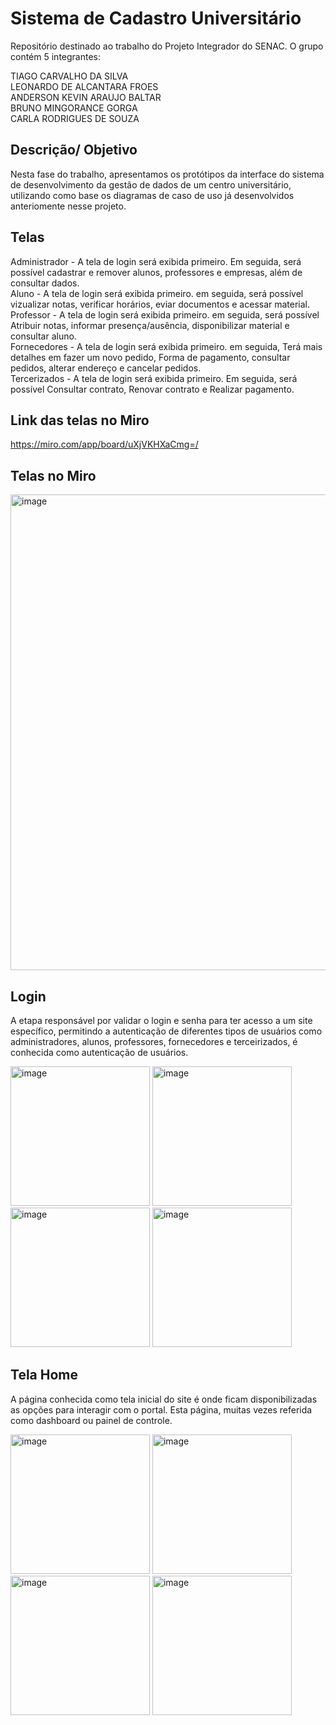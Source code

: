 # Sistema de Cadastro Universitário
Repositório destinado ao trabalho do Projeto Integrador do SENAC. O grupo contém 5 integrantes:

TIAGO CARVALHO DA SILVA <br />
LEONARDO DE ALCANTARA FROES<br />
ANDERSON KEVIN ARAUJO BALTAR<br />
BRUNO MINGORANCE GORGA<br />
CARLA RODRIGUES DE SOUZA<br />

## Descrição/ Objetivo
Nesta fase do trabalho, apresentamos os protótipos da interface do sistema de desenvolvimento da gestão de dados de um centro universitário, utilizando como base os diagramas de caso de uso já desenvolvidos anteriomente nesse projeto.

## Telas
Administrador - A tela de login será exibida primeiro. Em seguida, será possível cadastrar e remover alunos, professores e empresas, além de consultar dados.<br />
Aluno - A tela de login será exibida primeiro. em seguida, será possível vizualizar notas, verificar horários, eviar documentos e acessar material.<br />
Professor - A tela de login será exibida primeiro. em seguida, será possível Atribuir notas, informar presença/ausência, disponibilizar material e consultar aluno. <br />
Fornecedores - A tela de login será exibida primeiro. em seguida, Terá mais detalhes em fazer um novo pedido, Forma de pagamento, consultar pedidos, alterar endereço e cancelar pedidos.<br />
Tercerizados - A tela de login será exibida primeiro. Em seguida, será possível Consultar contrato, Renovar contrato e Realizar pagamento.<br />

## Link das telas no Miro 
https://miro.com/app/board/uXjVKHXaCmg=/

## Telas no Miro
<img width="761" alt="image" src="https://github.com/Tiago0carvalho/Projeto-integrador/assets/130933737/a2630565-717b-4fd8-9bf5-2d479d9bb544"><br />

## Login
A etapa responsável por validar o login e senha para ter acesso a um site específico, permitindo a autenticação de diferentes tipos de usuários como administradores, alunos, professores, fornecedores e terceirizados, é conhecida como autenticação de usuários.<br />

<img width="223" alt="image" src="https://github.com/Tiago0carvalho/Projeto-integrador/assets/130933737/20f0b4a5-8444-4688-a857-7d1121b2be4d">
<img width="223" alt="image" src="https://github.com/Tiago0carvalho/Projeto-integrador/assets/130933737/7a8f7532-a0b7-4481-a98d-f83ed2af15ac">
<img width="223" alt="image" src="https://github.com/Tiago0carvalho/Projeto-integrador/assets/130933737/3f216e11-33be-4ed7-ad4e-a385845a636c">
<img width="223" alt="image" src="https://github.com/Tiago0carvalho/Projeto-integrador/assets/130933737/4539cc58-cb21-4366-b95a-9e0c4babf0a0"><br />

## Tela Home 
A página conhecida como tela inicial do site é onde ficam disponibilizadas as opções para interagir com o portal. Esta página, muitas vezes referida como dashboard ou painel de controle. <br />

<img width="223" alt="image" src="https://github.com/Tiago0carvalho/Projeto-integrador/assets/130933737/ff80c6bd-3ce1-40f2-9d1a-52d5f6fc8eab">
<img width="223" alt="image" src="https://github.com/Tiago0carvalho/Projeto-integrador/assets/130933737/d23544be-a4ea-4f3a-bbbd-3a5661e086fc">
<img width="223" alt="image" src="https://github.com/Tiago0carvalho/Projeto-integrador/assets/130933737/3b5e7711-a195-4b1e-8597-70403e2fde97">
<img width="223" alt="image" src="https://github.com/Tiago0carvalho/Projeto-integrador/assets/130933737/eec753cc-43e0-4166-8e90-49bc9278d1f3">












